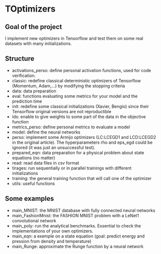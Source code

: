 # TOptimizers

## Goal of the project
I implement new optimizers in Tensorflow and test them on some real datasets with many initializations.

## Structure

* activations_perso: define personal activation functions, used for code verification.
* classic: redefine classical deterministic optimizers of Tensorflow (Momentum, Adam,...) by modifying the stopping criteria
* data: data preparation
* eval: functions evaluating some metrics for your model and the prediction time
* init: redefine some classical initializations (Xavier, Bengio) since their Tensorflow original versions are not reproductible
* lds: enable to give weights to some part of the data in the objective function
* metrics_perso: define personal metrics to evaluate a model
* model: define the neural networks
* perso: implement some Armijo optimizers (LC:LCEGD1 and LCD:LCEGD2 in the original article). 
The hyperparameters rho and eps_egd could be ignored (it was just an unsuccessful test).
* prepared_eqn: data preparation for a physical problem about state equations (no matter)
* read: read data files in csv format
* tirages: run sequentially or in parallel trainings with different initializations
* training: the general training function that will call one of the optimizer
* utils: useful functions

## Some examples 

* main_MNIST: the MNIST database with fully connected neural networks
* main_FashionMnist: the FASHION MNIST problem with a LeNet1 convolutional network
* main_poly: run the analytical benchmarks. Essential to check the implementations of your own optimizers.
* main_eqn: a exemple on a state equation (goal: predict energy and pression from density and temperature)
* main_Runge: approximate the Runge function by a neural network